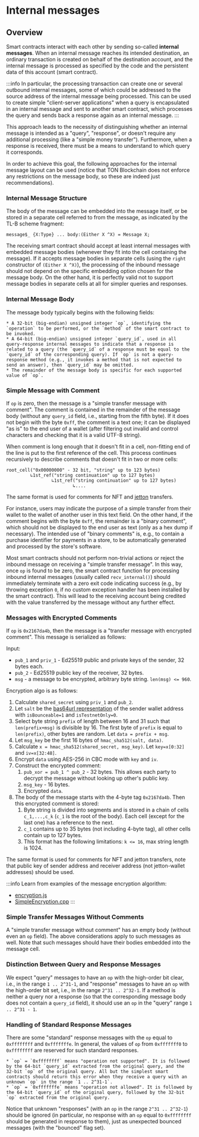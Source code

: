 # Internal messages

## Overview 

Smart contracts interact with each other by sending so-called **internal messages**. When an internal message reaches its intended destination, an ordinary transaction is created on behalf of the destination account, and the internal message is processed as specified by the code and the persistent data of this account (smart contract). 

:::info
In particular, the processing transaction can create one or several outbound internal messages, some of which could be addressed to the source address of the internal message being processed. This can be used to create simple "client-server applications" when a query is encapsulated in an internal message and sent to another smart contract, which processes the query and sends back a response again as an internal message.
:::

This approach leads to the necessity of distinguishing whether an internal message is intended as a "query", "response", or doesn't require any additional processing (like a "simple money transfer"). Furthermore, when a response is received, there must be a means to understand to which query it corresponds.

In order to achieve this goal, the following approaches for the internal message layout can be used (notice that TON Blockchain does not enforce any restrictions on the message body, so these are indeed just recommendations).

### Internal Message Structure

The body of the message can be embedded into the message itself, or be stored in a separate cell referred to from the message, as indicated by the TL-B scheme fragment:

```tlb
message$_ {X:Type} ... body:(Either X ^X) = Message X;
```

The receiving smart contract should accept at least internal messages with embedded message bodies (whenever they fit into the cell containing the message). If it accepts message bodies in separate cells (using the `right` constructor of `(Either X ^X)`), the processing of the inbound message should not depend on the specific embedding option chosen for the message body. On the other hand, it is perfectly valid not to support message bodies in separate cells at all for simpler queries and responses.

### Internal Message Body 
The message body typically begins with the following fields:

    * A 32-bit (big-endian) unsigned integer `op`, identifying the `operation` to be performed, or the `method` of the smart contract to be invoked.
    * A 64-bit (big-endian) unsigned integer `query_id`, used in all query-response internal messages to indicate that a response is related to a query (the `query_id` of a response must be equal to the `query_id` of the corresponding query). If `op` is not a query-response method (e.g., it invokes a method that is not expected to send an answer), then `query_id` may be omitted.
    * The remainder of the message body is specific for each supported value of `op`.

### Simple Message with Comment

If `op` is zero, then the message is a "simple transfer message with comment". The comment is contained in the remainder of the message body (without any `query_id` field, i.e., starting from the fifth byte). If it does not begin with the byte `0xff`, the comment is a text one; it can be displayed "as is" to the end user of a wallet (after filtering out invalid and control characters and checking that it is a valid UTF-8 string). 

   When comment is long enough that it doesn't fit in a cell, non-fitting end of the line is put to the first reference of the cell. This process continues recursively to describe comments that doesn't fit in two or more cells:   
```
root_cell("0x00000000" - 32 bit, "string" up to 123 bytes)
         ↳1st_ref("string continuation" up to 127 bytes)
                 ↳1st_ref("string continuation" up to 127 bytes)
                         ↳....
```
   The same format is used for comments for NFT and [jetton](https://github.com/ton-blockchain/TEPs/blob/master/text/0074-jettons-standard.md#forward_payload-format) transfers.
   
   For instance, users may indicate the purpose of a simple transfer from their wallet to the wallet of another user in this text field. On the other hand, if the comment begins with the byte `0xff`, the remainder is a "binary comment", which should not be displayed to the end user as text (only as a hex dump if necessary). The intended use of "binary comments" is, e.g., to contain a purchase identifier for payments in a store, to be automatically generated and processed by the store's software.

   Most smart contracts should not perform non-trivial actions or reject the inbound message on receiving a "simple transfer message". In this way, once `op` is found to be zero, the smart contract function for processing inbound internal messages (usually called `recv_internal()`) should immediately terminate with a zero exit code indicating success (e.g., by throwing exception `0`, if no custom exception handler has been installed by the smart contract). This will lead to the receiving account being credited with the value transferred by the message without any further effect.

### Messages with Encrypted Comments

If `op` is `0x2167da4b`, then the message is a "transfer message with encrypted comment". This message is serialized as follows:

   Input:
   
   * `pub_1` and `priv_1` - Ed25519 public and private keys of the sender, 32 bytes each.
   * `pub_2` - Ed25519 public key of the receiver, 32 bytes.
   * `msg` - a message to be encrypted, arbitrary byte string. `len(msg) <= 960`.
   
   Encryption algo is as follows:
   
   1. Calculate `shared_secret` using `priv_1` and `pub_2`.
   2. Let `salt` be the [bas64url representation](https://docs.ton.org/learn/overviews/addresses#user-friendly-address) of the sender wallet address with `isBounceable=1` and `isTestnetOnly=0`.
   3. Select byte string `prefix` of length between 16 and 31 such that `len(prefix+msg)` is divisible by 16. The first byte of `prefix` is equal to `len(prefix)`, other bytes are random. Let `data = prefix + msg`.
   4. Let `msg_key` be the first 16 bytes of `hmac_sha512(salt, data)`.
   5. Calculate `x = hmac_sha512(shared_secret, msg_key)`. Let `key=x[0:32]` and `iv=x[32:48]`.
   6. Encrypt `data` using AES-256 in CBC mode with `key` and `iv`.
   7. Construct the encrypted comment:
       1. `pub_xor = pub_1 ^ pub_2` - 32 bytes. This allows each party to decrypt the message without looking up other's public key.
       2. `msg_key` - 16 bytes.
       3. Encrypted `data`.
   8. The body of the message starts with the 4-byte tag `0x2167da4b`. Then this encrypted comment is stored:
       1. Byte string is divided into segments and is stored in a chain of cells `c_1,...,c_k` (`c_1` is the root of the body). Each cell (except for the last one) has a reference to the next.
       2. `c_1` contains up to 35 bytes (not including 4-byte tag), all other cells contain up to 127 bytes.
       3. This format has the following limitations: `k <= 16`, max string length is 1024.

   The same format is used for comments for NFT and jetton transfers, note that public key of sender address and receiver address (not jetton-wallet addresses) should be used.
   
:::info
Learn from examples of the message encryption algorithm:
* [encryption.js](https://github.com/toncenter/ton-wallet/blob/master/src/js/util/encryption.js)
* [SimpleEncryption.cpp](https://github.com/ton-blockchain/ton/blob/master/tonlib/tonlib/keys/SimpleEncryption.cpp)
:::

### Simple Transfer Messages Without Comments
A "simple transfer message without comment" has an empty body (without even an `op` field). The above considerations apply to such messages as well. Note that such messages should have their bodies embedded into the message cell.

### Distinction Between Query and Response Messages
We expect "query" messages to have an `op` with the high-order bit clear, i.e., in the range `1 .. 2^31-1`, and "response" messages to have an `op` with the high-order bit set, i.e., in the range `2^31 .. 2^32-1`. If a method is neither a query nor a response (so that the corresponding message body does not contain a `query_id` field), it should use an `op` in the "query" range `1 .. 2^31 - 1`.

### Handling of Standard Response Messages
There are some "standard" response messages with the `op` equal to `0xffffffff` and `0xfffffffe`. In general, the values of `op` from `0xfffffff0` to `0xffffffff` are reserved for such standard responses.

    * `op` = `0xffffffff` means "operation not supported". It is followed by the 64-bit `query_id` extracted from the original query, and the 32-bit `op` of the original query. All but the simplest smart contracts should return this error when they receive a query with an unknown `op` in the range `1 .. 2^31-1`.
    * `op` = `0xfffffffe` means "operation not allowed". It is followed by the 64-bit `query_id` of the original query, followed by the 32-bit `op` extracted from the original query.

   Notice that unknown "responses" (with an `op` in the range `2^31 .. 2^32-1`) should be ignored (in particular, no response with an `op` equal to `0xffffffff` should be generated in response to them), just as unexpected bounced messages (with the "bounced" flag set).
